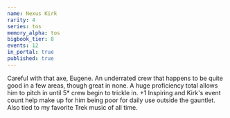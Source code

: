 ```yaml
---
name: Nexus Kirk
rarity: 4
series: tos
memory_alpha: tos
bigbook_tier: 8
events: 12
in_portal: true
published: true
---
```


Careful with that axe, Eugene. An underrated crew that happens to be quite good in a few areas, though great in none. A huge proficiency total allows him to pitch in until 5* crew begin to trickle in. +1 Inspiring and Kirk's event count help make up for him being poor for daily use outside the gauntlet. Also tied to my favorite Trek music of all time.
